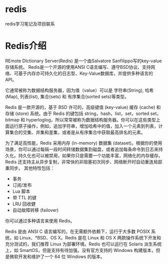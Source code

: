 # redis
redis学习笔记及项目联系

# Redis介绍
REmote DIctionary Server(Redis) 是一个由Salvatore Sanfilippo写的key-value存储系统。
Redis是一个开源的使用ANSI C语言编写、遵守BSD协议、支持网络、可基于内存亦可持久化的日志型、Key-Value数据库，并提供多种语言的API。

它通常被称为数据结构服务器，因为值（value）可以是 字符串(String), 哈希(Map), 列表(list), 集合(sets) 和 有序集合(sorted sets)等类型。

Redis 是一款开源的，基于 BSD 许可的，高级键值 (key-value) 缓存 (cache) 和存储 (store) 系统。由于 Redis 的键包括 string，hash，list，set，sorted set，bitmap 和 hyperloglog，所以常常被称为数据结构服务器。你可以在这些类型上面运行原子操作，例如，追加字符串，增加哈希中的值，加入一个元素到列表，计算集合的交集、并集和差集，或者是从有序集合中获取最高排名的元素。

为了满足高性能，Redis 采用内存 (in-memory) 数据集 (dataset)。根据你的使用场景，你可以通过每隔一段时间转储数据集到磁盘，或者追加每条命令到日志来持久化。持久化也可以被禁用，如果你只是需要一个功能丰富，网络化的内存缓存。
Redis 还支持主从异步复制，非常快的非阻塞初次同步、网络断开时自动重连局部重同步。 其他特性包括：

+	事务
+	订阅/发布
+	Lua 脚本
+	带 TTL 的键
+	LRU 回收健
+	自动故障转移 (failover)

你可以通过多种语言来使用 Redis。

Redis 是由 ANSI C 语言编写的，在无需额外依赖下，运行于大多数 POSIX 系统，如 Linux、*BSD、OS X。Redis 是在 Linux 和 OS X 两款操作系统下开发和充分测试的，我们推荐 Linux 为部署环境。Redis 也可以运行在 Solaris 派生系统上，如 SmartOS，但是支持有待加强。没有官方支持的 Windows 构建版本，但是微软开发和维护了一个 64 位 Windows 的版本。
